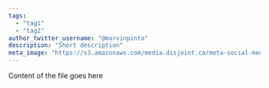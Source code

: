 ```yaml
---
tags:
  - "tag1"
  - "tag2"
author_twitter_username: "@marvinpinto"
description: "Short description"
meta_image: "https://s3.amazonaws.com/media.disjoint.ca/meta-social-media-image.png"
---
```


Content of the file goes here
